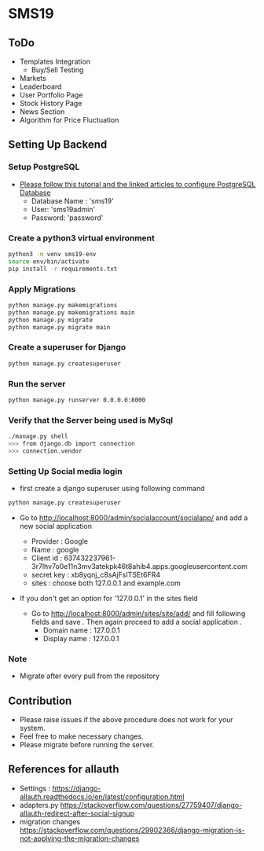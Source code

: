 # SMS19

## ToDo

- Templates Integration
  - Buy/Sell Testing
- Markets
- Leaderboard
- User Portfolio Page
- Stock History Page
- News Section
- Algorithm for Price Fluctuation

## Setting Up Backend

### Setup PostgreSQL

- [Please follow this tutorial and the linked articles to configure PostgreSQL Database](https://www.digitalocean.com/community/tutorials/how-to-use-postgresql-with-your-django-application-on-ubuntu-14-04)
  - Database Name : 'sms19'
  - User: 'sms19admin'
  - Password: 'password'

### Create a python3 virtual environment

```bash
python3 -m venv sms19-env
source env/bin/activate
pip install -r requirements.txt
```

### Apply Migrations

```bash
python manage.py makemigrations
python manage.py makemigrations main
python manage.py migrate
python manage.py migrate main
```

### Create a superuser for Django

```bash
python manage.py createsuperuser
```

### Run the server

```bash
python manage.py runserver 0.0.0.0:8000
```

### Verify that the Server being used is MySql

```bash
./manage.py shell
>>> from django.db import connection
>>> connection.vendor
```

### Setting Up Social media login

- first create a django superuser using following command

```bash
python manage.py createsuperuser
```

- Go to <http://localhost:8000/admin/socialaccount/socialapp/> and add a new social application
  - Provider : Google
  - Name : google
  - Client id : 637432237961-3r7lhv7o0e11n3mv3atekpk46t8ahib4.apps.googleusercontent.com
  - secret key : xb8yqnj_c8sAjFsITSEt6FR4
  - sites : choose both 127.0.0.1 and example.com

- If you don't get an option for '127.0.0.1' in the sites field
  - Go to <http://localhost:8000/admin/sites/site/add/> and fill following fields and save . Then again proceed to add a social application .
    - Domain name : 127.0.0.1
    - Display name : 127.0.0.1

### Note

- Migrate after every pull from the repository

## Contribution

- Please raise issues if the above procedure does not work for your system.
- Feel free to make necessary changes.
- Please migrate before running the server.

## References for allauth

- Settings : <https://django-allauth.readthedocs.io/en/latest/configuration.html>
- adapters.py <https://stackoverflow.com/questions/27759407/django-allauth-redirect-after-social-signup>
- migration changes <https://stackoverflow.com/questions/29902366/django-migration-is-not-applying-the-migration-changes>
